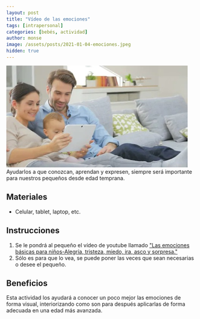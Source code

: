 ```yaml
---
layout: post
title: "Vídeo de las emociones"
tags: [intrapersonal]
categories: [bebés, actividad]
author: monse
image: /assets/posts/2021-01-04-emociones.jpeg
hidden: true
---
```

![Actividad de emociones](/assets/posts/2021-01-04-emociones.jpeg)<br/> 
Ayudarlos a que conozcan, aprendan y expresen, siempre será importante para nuestros pequeños desde edad temprana. 

## Materiales 
- Celular, tablet, laptop, etc.  

## Instrucciones 
1. Se le pondrá al pequeño el vídeo de youtube llamado ["Las emociones básicas para niños-Alegría, tristeza, miedo, ira, asco y sorpresa."](https://www.youtube.com/watch?v=qBZSlGo4N1k)
2. Sólo es para que lo vea, se puede poner las veces que sean necesarias o desee el pequeño. 

## Beneficios  
Esta actividad los ayudará a conocer un poco mejor las emociones de forma visual, interiorizando como son para después aplicarlas de forma adecuada en una edad más avanzada.  